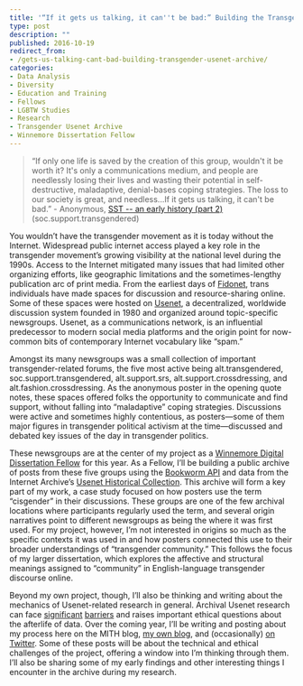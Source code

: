 ```yaml
---
title: '“If it gets us talking, it can''t be bad:” Building the Transgender Usenet Archive'
type: post
description: ""
published: 2016-10-19
redirect_from: 
- /gets-us-talking-cant-bad-building-transgender-usenet-archive/
categories:
- Data Analysis
- Diversity
- Education and Training
- Fellows
- LGBTW Studies
- Research
- Transgender Usenet Archive
- Winnemore Dissertation Fellow
---
```

> “If only one life is saved by the creation of this group, wouldn't it be worth it? It's only a communications medium, and people are needlessly losing their lives and wasting their potential in self-destructive, maladaptive, denial-bases coping strategies. The loss to our society is great, and needless...If it gets us talking, it can't be bad.” - Anonymous, [SST -- an early history (part 2)](https://groups.google.com/forum/#!msg/soc.support.transgendered/8Ap1R-7uRz0/arwkTag6p_sJ) (soc.support.transgendered)

You wouldn’t have the transgender movement as it is today without the Internet. Widespread public internet access played a key role in the transgender movement’s growing visibility at the national level during the 1990s. Access to the Internet mitigated many issues that had limited other organizing efforts, like geographic limitations and the sometimes-lengthy publication arc of print media. From the earliest days of [Fidonet](https://en.wikipedia.org/wiki/FidoNet), trans individuals have made spaces for discussion and resource-sharing online. Some of these spaces were hosted on [Usenet](https://en.wikipedia.org/wiki/Usenet), a decentralized, worldwide discussion system founded in 1980 and organized around topic-specific newsgroups. Usenet, as a communications network, is an influential predecessor to modern social media platforms and the origin point for now-common bits of contemporary Internet vocabulary like “spam.”

Amongst its many newsgroups was a small collection of important transgender-related forums, the five most active being alt.transgendered, soc.support.transgendered, alt.support.srs, alt.support.crossdressing, and alt.fashion.crossdressing. As the anonymous poster in the opening quote notes, these spaces offered folks the opportunity to communicate and find support, without falling into “maladaptive” coping strategies. Discussions were active and sometimes highly contentious, as posters—some of them major figures in transgender political activism at the time—discussed and debated key issues of the day in transgender politics.

These newsgroups are at the center of my project as a [Winnemore Digital Dissertation Fellow](http://mith.umd.edu/community/fellowships/winnemore-fellows/) for this year. As a Fellow, I’ll be building a public archive of posts from these five groups using the [Bookworm API](http://benschmidt.org/projects/bookworm-info/) and data from the Internet Archive’s [Usenet Historical Collection](https://archive.org/details/usenethistorical). This archive will form a key part of my work, a case study focused on how posters use the term “cisgender” in their discussions. These groups are one of the few archival locations where participants regularly used the term, and several origin narratives point to different newsgroups as being the where it was first used. For my project, however, I’m not interested in origins so much as the specific contexts it was used in and how posters connected this use to their broader understandings of “transgender community.” This follows the focus of my larger dissertation, which explores the affective and structural meanings assigned to “community” in English-language transgender discourse online.

Beyond my own project, though, I’ll also be thinking and writing about the mechanics of Usenet-related research in general. Archival Usenet research can face [significant](https://medium.com/message/never-trust-a-corporation-to-do-a-librarys-job-f58db4673351#.4oj9n1ccu) [barriers](http://motherboard.vice.com/en_uk/read/google-a-search-company-has-made-its-internet-archive-impossible-to-search) and raises important ethical questions about the afterlife of data. Over the coming year, I’ll be writing and posting about my process here on the MITH blog, [my own blog](http://averydame.net/?page_id=436), and (occasionally) [on Twitter](https://twitter.com/adame). Some of these posts will be about the technical and ethical challenges of the project, offering a window into I’m thinking through them. I’ll also be sharing some of my early findings and other interesting things I encounter in the archive during my research.
